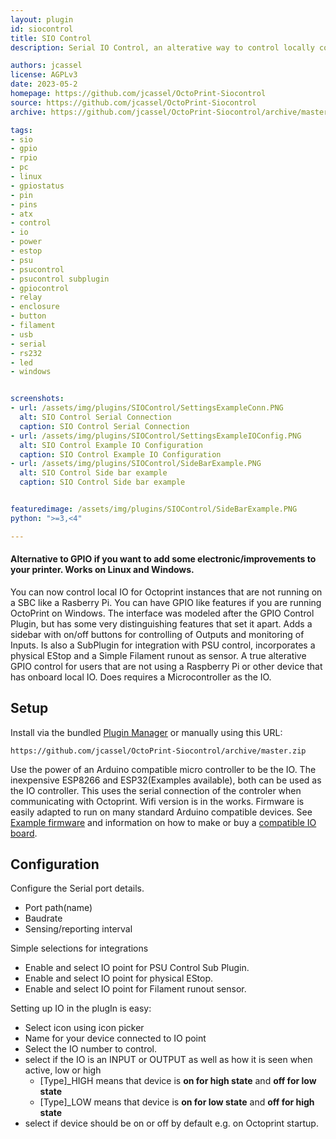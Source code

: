 ```yaml
---
layout: plugin
id: siocontrol
title: SIO Control
description: Serial IO Control, an alterative way to control locally connected IO. Works on any device(PC,SBC) and OS that supports OctoPrint including Windows.  

authors: jcassel
license: AGPLv3
date: 2023-05-2
homepage: https://github.com/jcassel/OctoPrint-Siocontrol
source: https://github.com/jcassel/OctoPrint-Siocontrol
archive: https://github.com/jcassel/OctoPrint-Siocontrol/archive/master.zip

tags:
- sio
- gpio
- rpio
- pc
- linux
- gpiostatus
- pin
- pins
- atx
- control
- io
- power
- estop
- psu
- psucontrol
- psucontrol subplugin
- gpiocontrol
- relay
- enclosure
- button
- filament
- usb
- serial
- rs232
- led
- windows


screenshots:
- url: /assets/img/plugins/SIOControl/SettingsExampleConn.PNG
  alt: SIO Control Serial Connection
  caption: SIO Control Serial Connection 
- url: /assets/img/plugins/SIOControl/SettingsExampleIOConfig.PNG
  alt: SIO Control Example IO Configuration
  caption: SIO Control Example IO Configuration
- url: /assets/img/plugins/SIOControl/SideBarExample.PNG
  alt: SIO Control Side bar example
  caption: SIO Control Side bar example


featuredimage: /assets/img/plugins/SIOControl/SideBarExample.PNG
python: ">=3,<4"

---
```

#### Alternative to GPIO if you want to add some electronic/improvements to your printer. Works on Linux and Windows. 

You can now control local IO for Octoprint instances that are not running on a SBC like a Rasberry Pi. You can have GPIO like features if you are running OctoPrint on Windows. 
The interface was modeled after the GPIO Control Plugin, but has some very distinguishing features that set it apart. Adds a sidebar with on/off buttons for controlling of Outputs 
and monitoring of Inputs. Is also a SubPlugin for integration with PSU control, incorporates a physical EStop and a Simple Filament runout as sensor. A true alterative GPIO 
control for users that are not using a Raspberry Pi or other device that has onboard local IO. Does requires a Microcontroller as the IO. 


## Setup

Install via the bundled [Plugin Manager](https://docs.octoprint.org/en/master/bundledplugins/pluginmanager.html)
or manually using this URL:

    https://github.com/jcassel/OctoPrint-Siocontrol/archive/master.zip

Use the power of an Arduino compatible micro controller to be the IO. 
The inexpensive ESP8266 and ESP32(Examples available), both can be used as the IO controller. 
This uses the serial connection of the controler when communicating with Octoprint. Wifi version is in the works. 
Firmware is easily adapted to run on many standard Arduino compatible devices. 
See [Example firmware](https://github.com/jcassel/OctoPrint_SIOControl_Firmware) and information on how to make or buy a [compatible IO board](https://www.tindie.com/products/softwaresedge/octoprint-serial-io-kit/). 

## Configuration

Configure the Serial port details. 
- Port path(name)
- Baudrate  
- Sensing/reporting interval

Simple selections for integrations
- Enable and select IO point for PSU Control Sub Plugin.
- Enable and select IO point for physical EStop.
- Enable and select IO point for Filament runout sensor.


Setting up IO in the plugIn is easy:
- Select icon using icon picker
- Name for your device connected to IO point
- Select the IO number to control.
- select if the IO is an INPUT or OUTPUT as well as how it is seen when active, low or high
    - [Type]_HIGH means that device is __on for high state__ and __off for low state__
    - [Type]_LOW means that device is __on for low state__ and __off for high state__
- select if device should be on or off by default e.g. on Octoprint startup.